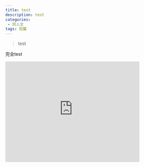 ```yaml
---
title: test
description: test
categories:
 - 同人文
tags: 短篇
---
```


> test

<!-- more -->

<p>
完全test
</p>
<iframe width="420" height="315" src="https://www.youtube.com/embed/kX-2KLg_xZI" frameborder="0" allowfullscreen></iframe>